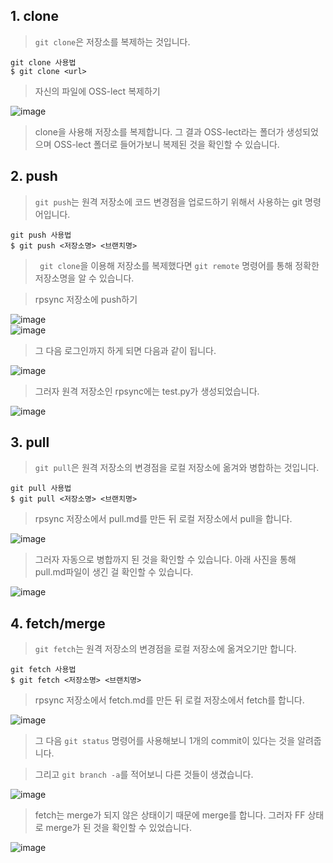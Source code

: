 ## 1. clone
> ```git clone```은 저장소를 복제하는 것입니다.
```git
git clone 사용법
$ git clone <url>
```
> 자신의 파일에 OSS-lect 복제하기

![image](https://user-images.githubusercontent.com/110793635/204499354-992aaa97-dc40-44d9-995b-ead0cb1cdd76.png)
> clone을 사용해 저장소를 복제합니다. 그 결과 OSS-lect라는 폴더가 생성되었으며 OSS-lect 폴더로 들어가보니 복제된 것을 확인할 수 있습니다.

## 2. push
> ```git push```는 원격 저장소에 코드 변경점을 업로드하기 위해서 사용하는 git 명령어입니다.
```git
git push 사용법
$ git push <저장소명> <브랜치명>
```
> ``` git clone```을 이용해 저장소를 복제했다면 ```git remote``` 명령어를 통해 정확한 저장소명을 알 수 있습니다.

>rpsync 저장소에 push하기

![image](https://user-images.githubusercontent.com/110793635/204501568-efb17255-c3e8-4013-8d80-2c55c9fad78f.png)  
![image](https://user-images.githubusercontent.com/110793635/204501683-b51778dd-599c-47d6-b7a0-3e8c25d70334.png)
> 그 다음 로그인까지 하게 되면 다음과 같이 됩니다.

![image](https://user-images.githubusercontent.com/110793635/204501916-cc4391bf-a310-4df8-b14a-3cf800bfdc54.png)
> 그러자 원격 저장소인 rpsync에는 test.py가 생성되었습니다.

![image](https://user-images.githubusercontent.com/110793635/204502144-981e1786-70ef-4728-b3b8-d8703f5da4c5.png)

## 3. pull
> ```git pull```은 원격 저장소의 변경점을 로컬 저장소에 옮겨와 병합하는 것입니다.
```git
git pull 사용법
$ git pull <저장소명> <브랜치명>
```
> rpsync 저장소에서 pull.md를 만든 뒤 로컬 저장소에서 pull을 합니다.

![image](https://user-images.githubusercontent.com/110793635/204506805-c59e9ac4-1c09-4a0b-a506-6fabc7b5b363.png)
> 그러자 자동으로 병합까지 된 것을 확인할 수 있습니다. 아래 사진을 통해 pull.md파일이 생긴 걸 확인할 수 있습니다.

![image](https://user-images.githubusercontent.com/110793635/204507006-a9056fdd-d217-4391-acd6-32ca9d744d3f.png)


## 4. fetch/merge
> ```git fetch```는 원격 저장소의 변경점을 로컬 저장소에 옮겨오기만 합니다.

```git
git fetch 사용법
$ git fetch <저장소명> <브랜치명>
```

> rpsync 저장소에서 fetch.md를 만든 뒤 로컬 저장소에서 fetch를 합니다.

![image](https://user-images.githubusercontent.com/110793635/204507609-3575eb50-50c2-4816-b8b3-1cb8dd15239d.png)
> 그 다음 ```git status``` 명령어를 사용해보니 1개의 commit이 있다는 것을 알려줍니다.  

> 그리고 ```git branch -a```를 적어보니 다른 것들이 생겼습니다.

![image](https://user-images.githubusercontent.com/110793635/204508046-4c738731-7d26-48af-a354-b279f51831d4.png)
> fetch는 merge가 되지 않은 상태이기 때문에 merge를 합니다. 그러자 FF 상태로 merge가 된 것을 확인할 수 있었습니다.

![image](https://user-images.githubusercontent.com/110793635/204508497-74ea3b69-188f-4749-b6d4-85905bcf32e6.png)
